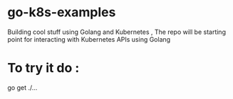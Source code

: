 # go-k8s-examples
Building cool stuff using Golang and Kubernetes , The repo will be starting point for interacting with Kubernetes APIs using Golang 
# To try it do :
go get ./...
